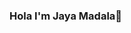 ### Hola I'm Jaya Madala👋

<!--
**jaya0203/jaya0203** is a ✨ _special_ ✨ repository because its `README.md` (this file) appears on your GitHub profile.

Here are some ideas to get you started:

- 🔭 I’m currently working on Java, Cloud, Devops
- 🌱 I’m currently learning Azure
- 👯 I’m looking to collaborate on AWS Project
- 🤔 I’m looking for help with creating some eduTech related projects with Azure
- 💬 Ask me about any tech stuff related to Java
- 📫 How to reach me: email- jayamadala232000@gmail.com
- 😄 Pronouns: She/her
- ⚡ Fun fact: I spend almost 2 hrs reading comics everyday
-->
